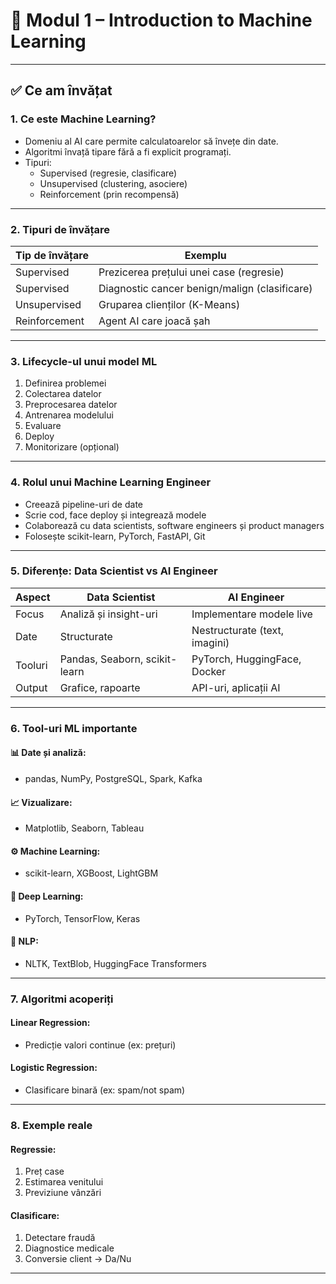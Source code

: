# 🧠 Modul 1 – Introduction to Machine Learning

---

## ✅ Ce am învățat

### 1. Ce este Machine Learning?
- Domeniu al AI care permite calculatoarelor să învețe din date.
- Algoritmi învață tipare fără a fi explicit programați.
- Tipuri:
  - Supervised (regresie, clasificare)
  - Unsupervised (clustering, asociere)
  - Reinforcement (prin recompensă)

---

### 2. Tipuri de învățare

| Tip de învățare     | Exemplu                                        |
|---------------------|------------------------------------------------|
| Supervised          | Prezicerea prețului unei case (regresie)       |
| Supervised          | Diagnostic cancer benign/malign (clasificare)  |
| Unsupervised        | Gruparea clienților (K-Means)                  |
| Reinforcement       | Agent AI care joacă șah                        |

---

### 3. Lifecycle-ul unui model ML
1. Definirea problemei
2. Colectarea datelor
3. Preprocesarea datelor
4. Antrenarea modelului
5. Evaluare
6. Deploy
7. Monitorizare (opțional)

---

### 4. Rolul unui Machine Learning Engineer

- Creează pipeline-uri de date
- Scrie cod, face deploy și integrează modele
- Colaborează cu data scientists, software engineers și product managers
- Folosește scikit-learn, PyTorch, FastAPI, Git

---

### 5. Diferențe: Data Scientist vs AI Engineer

| Aspect             | Data Scientist                  | AI Engineer                    |
|--------------------|----------------------------------|--------------------------------|
| Focus              | Analiză și insight-uri           | Implementare modele live       |
| Date               | Structurate                      | Nestructurate (text, imagini)  |
| Tooluri            | Pandas, Seaborn, scikit-learn    | PyTorch, HuggingFace, Docker   |
| Output             | Grafice, rapoarte                | API-uri, aplicații AI          |

---

### 6. Tool-uri ML importante

#### 📊 Date și analiză:
- pandas, NumPy, PostgreSQL, Spark, Kafka

#### 📈 Vizualizare:
- Matplotlib, Seaborn, Tableau

#### ⚙️ Machine Learning:
- scikit-learn, XGBoost, LightGBM

#### 🧠 Deep Learning:
- PyTorch, TensorFlow, Keras

#### 💬 NLP:
- NLTK, TextBlob, HuggingFace Transformers

---

### 7. Algoritmi acoperiți

#### Linear Regression:
- Predicție valori continue (ex: prețuri)

#### Logistic Regression:
- Clasificare binară (ex: spam/not spam)

---

### 8. Exemple reale

#### Regressie:
1. Preț case
2. Estimarea venitului
3. Previziune vânzări

#### Clasificare:
1. Detectare fraudă
2. Diagnostice medicale
3. Conversie client → Da/Nu

---

